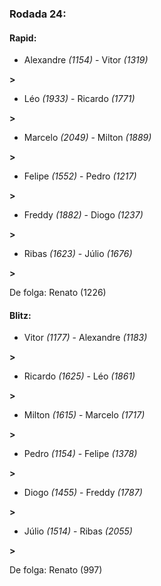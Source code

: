 ### Rodada 24:

#### Rapid:

* Alexandre *(1154)*     -     Vitor *(1319)*

 **>** 
* Léo *(1933)*     -     Ricardo *(1771)*

 **>** 
* Marcelo *(2049)*     -     Milton *(1889)*

 **>** 
* Felipe *(1552)*     -     Pedro *(1217)*

 **>** 
* Freddy *(1882)*     -     Diogo *(1237)*

 **>** 
* Ribas *(1623)*     -     Júlio *(1676)*

 **>** 

De folga: Renato (1226)

#### Blitz:

* Vitor *(1177)*     -     Alexandre *(1183)*

 **>** 
* Ricardo *(1625)*     -     Léo *(1861)*

 **>** 
* Milton *(1615)*     -     Marcelo *(1717)*

 **>** 
* Pedro *(1154)*     -     Felipe *(1378)*

 **>** 
* Diogo *(1455)*     -     Freddy *(1787)*

 **>** 
* Júlio *(1514)*     -     Ribas *(2055)*

 **>** 

De folga: Renato (997)

